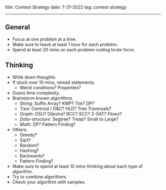 title: Contest Strategy
date: 7-21-2022
tag: contest strategy

---

## General
-   Focus at one problem at a time.
-   Make sure to leave at least 1 hour for each problem.
-   Spend at least 20 mins on each problem coding brute force.

## Thinking
- Write down thoughts.
- If stuck over 10 mins, reread statements.
	- Weird conditions? Properties?
- Guess time complexity.
- Brainstorm known algorithms.
    - _String_: Suffix Array? KMP? Trie? DP?
    - _Tree_: Centroid / D&C? HLD? Tree Traversals?
    - _Graph_: DSU? Dijkstra? BCC? SCC? 2-SAT? Flows?
    - _Data-structure_: Segtree? Treap? Small to Large?
    - _Math_: DP? Pattern Finding?
- Others:
    - Greedy?
    - Sqrt?
    - Random?
    - Hashing?
    - Backwards?
    - Pattern Finding?
- Make sure to spend at least 10 mins thinking about each type of algorithm.
- Try to combine algorithms.
- Check your algorithm with samples.